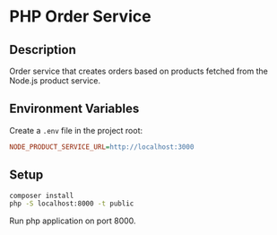 # PHP Order Service

## Description
Order service that creates orders based on products fetched from the Node.js product service.

## Environment Variables

Create a `.env` file in the project root:
```ini
NODE_PRODUCT_SERVICE_URL=http://localhost:3000
```

## Setup
```bash
composer install
php -S localhost:8000 -t public
```
Run php application on port 8000.
